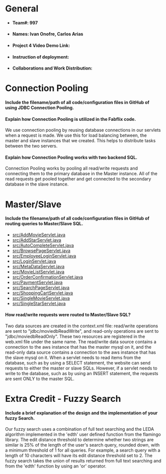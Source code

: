 # General
- #### Team#: 997

- #### Names: Ivan Onofre, Carlos Arias

- #### Project 4 Video Demo Link:

- #### Instruction of deployment:

- #### Collaborations and Work Distribution:


# Connection Pooling
#### Include the filename/path of all code/configuration files in GitHub of using JDBC Connection Pooling.
    
#### Explain how Connection Pooling is utilized in the Fabflix code.
We use connection pooling by reusing database connections in our servlets when a request is made. We use this for load 
balancing between, the master and slave instances that we created. This helps to distribute tasks between the two servers.
#### Explain how Connection Pooling works with two backend SQL.
Connection Pooling works by pooling all read/write requests and connecting them to the primary database in the Master 
instance. All of the read requests get pooled together and get connected to the secondary database in the slave instance.
    

# Master/Slave
#### Include the filename/path of all code/configuration files in GitHub of routing queries to Master/Slave SQL.
  - [src/AddMovieServlet.java](src/AddMovieServlet.java)
  - [src/AddStarServlet.java](src/AddStarServlet.java)
  - [src/AutoCompleteServlet.java](src/AutoCompleteServlet.java)
  - [src/BrowsePageServlet.java](src/BrowsePageServlet.java)
  - [src/EmployeeLoginServlet.java](src/EmployeeLoginServlet.java)
  - [src/LoginServlet.java](src/LoginServlet.java)
  - [src/MetaDataServlet.java](src/MetaDataServlet.java)
  - [src/MovieListServlet.java](src/MovieListServlet.java)
  - [src/OrderConfirmationServlet.java](src/OrderConfirmationServlet.java)
  - [src/PaymentServlet.java](src/PaymentServlet.java)
  - [src/SearchPageServlet.java](src/SearchPageServlet.java)
  - [src/ShoppingCartServlet.java](src/ShoppingCartServlet.java)
  - [src/SingleMovieServlet.java](src/SingleMovieServlet.java)
  - [src/SingleStarServlet.java](src/SingleStarServlet.java)

#### How read/write requests were routed to Master/Slave SQL?
Two data sources are created in the context.xml file: read/write operations are sent to "jdbc/moviedbReadWrite", and 
read-only operations are sent to "jdbc/moviedbReadOnly". These two resources are registered in the web.xml file under 
the same name. The read/write data source contains a connection to the aws instance that has the master mysql on it, and 
the read-only data source contains a connection to the aws instance that has the slave mysql on it. When a servlet needs
to read items from the database, such as by using a SELECT statement, the website can send requests to either the master
or slave SQLs. However, if a servlet needs to write to the database, such as by using an INSERT statement, the requests 
are sent ONLY to the master SQL.

# Extra Credit - Fuzzy Search
####  Include a brief explanation of the design and the implementation of your fuzzy Search.
Our fuzzy search uses a combination of full text searching and the LEDA algorithm implemented in the 'edth' user defined
function from the flamingo library. The edit distance threshold to determine whether two strings are similar is 25% of 
the length of the user's search query, rounded down, with a minimum threshold of 1 for all queries. For example, a
search query with a length of 10 characters will have its edit distance threshold set to 2. The fuzzy search takes the 
union of results returned from full text searching and from the 'edth' function by using an 'or' operator.
